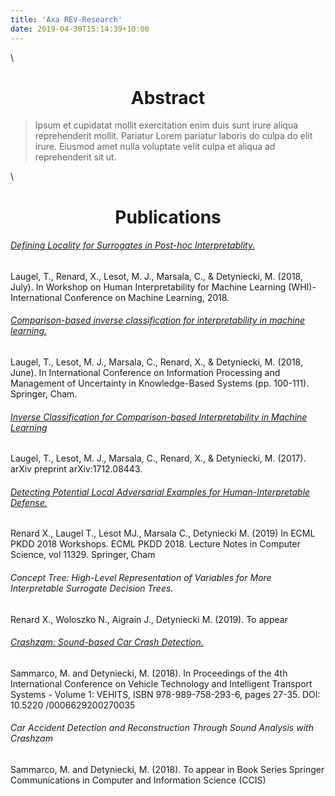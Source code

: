 ```yaml
---
title: 'Axa REV-Research'
date: 2019-04-30T15:14:39+10:00
---
```


\ 


# <center>Abstract</center>


> Ipsum et cupidatat mollit exercitation enim duis sunt irure aliqua reprehenderit mollit. Pariatur Lorem pariatur laboris do culpa do elit irure. Eiusmod amet nulla voluptate velit culpa et aliqua ad reprehenderit sit ut.

  
\ 


# <center>Publications</center>

###### [Defining Locality for Surrogates in Post-hoc Interpretablity.]([google.com](https://arxiv.org/abs/1806.07498)) 

Laugel, T., Renard, X., Lesot, M. J., Marsala, C., & Detyniecki, M. (2018, July).
In Workshop on Human Interpretability for Machine Learning (WHI)-International Conference on Machine Learning, 2018.

###### [Comparison-based inverse classification for interpretability in machine learning.](https://arxiv.org/abs/1712.08443)

Laugel, T., Lesot, M. J., Marsala, C., Renard, X., & Detyniecki, M. (2018, June).
In International Conference on Information Processing and Management of Uncertainty in Knowledge-Based Systems (pp. 100-111). Springer, Cham.

###### [Inverse Classification for Comparison-based Interpretability in Machine Learning](https://arxiv.org/abs/1712.08443)

Laugel, T., Lesot, M. J., Marsala, C., Renard, X., & Detyniecki, M. (2017).
arXiv preprint arXiv:1712.08443.

###### [Detecting Potential Local Adversarial Examples for Human-Interpretable Defense.](https://arxiv.org/abs/1809.02397)

Renard X., Laugel T., Lesot MJ., Marsala C., Detyniecki M. (2019)
In ECML PKDD 2018 Workshops. ECML PKDD 2018. Lecture Notes in Computer Science, vol 11329. Springer, Cham


###### Concept Tree: High-Level Representation of Variables for More Interpretable Surrogate Decision Trees.

Renard X., Woloszko N., Aigrain J., Detyniecki M. (2019).
To appear

###### [Crashzam: Sound-based Car Crash Detection.](https://www.researchgate.net/publication/323613716_Crashzam_Sound-based_Car_Crash_Detection)

Sammarco, M. and Detyniecki, M. (2018).
In Proceedings of the 4th International Conference on Vehicle Technology and Intelligent Transport Systems - Volume 1: VEHITS, ISBN 978-989-758-293-6, pages 27-35. DOI: 10.5220 /0006629200270035

###### Car Accident Detection and Reconstruction Through Sound Analysis with Crashzam

Sammarco, M. and Detyniecki, M. (2018).
To appear in Book Series Springer Communications in Computer and Information Science (CCIS)

